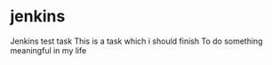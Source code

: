 # jenkins
Jenkins test task
This is a task which i should finish
To do something meaningful in my life
